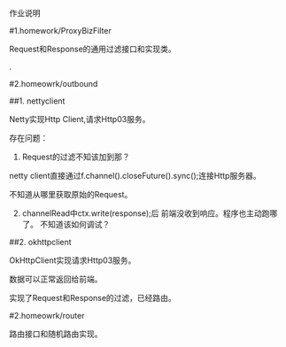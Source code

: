 
作业说明

#1.homework/ProxyBizFilter

Request和Response的通用过滤接口和实现类。

  .

#2.homeowrk/outbound

##1. nettyclient

Netty实现Http Client,请求Http03服务。

存在问题：

  1) Request的过滤不知该加到那？

  netty client直接通过f.channel().closeFuture().sync();连接Http服务器。

  不知道从哪里获取原始的Request。


  2) channelRead中ctx.write(response);后
  前端没收到响应。程序也主动跑哪了。
  不知道该如何调试？


##2. okhttpclient

OkHttpClient实现请求Http03服务。

数据可以正常返回给前端。

实现了Request和Response的过滤，已经路由。


#2.homeowrk/router

路由接口和随机路由实现。




